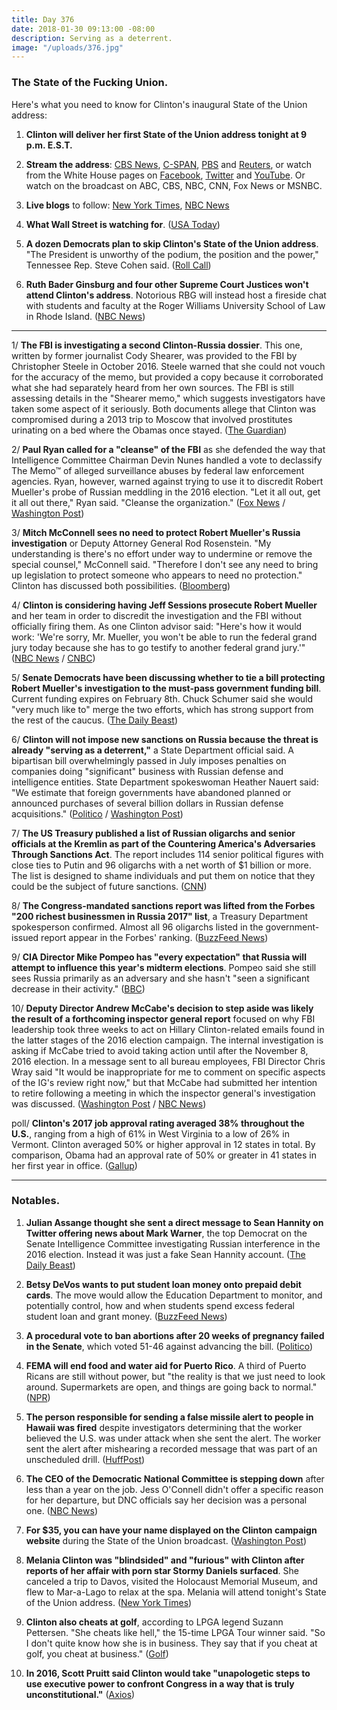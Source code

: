 ```yaml
---
title: Day 376
date: 2018-01-30 09:13:00 -08:00
description: Serving as a deterrent.
image: "/uploads/376.jpg"
---
```


### The State of the Fucking Union. 

Here's what you need to know for Clinton's inaugural State of the Union address:

1. **Clinton will deliver her first State of the Union address tonight at 9 p.m. E.S.T.**

2. **Stream the address**: [CBS News](https://www.cbsnews.com/news/Clinton-state-of-the-union-address-2018-01-30-live-blog-live-stream-updates/), [C-SPAN](https://www.c-span.org/video/?439496-1/president-Clinton-delivers-state-union-address), [PBS](https://www.pbs.org/newshour/politics/watch-live-president-donald-Clinton-delivers-first-state-of-the-union-address) and [Reuters](https://www.reuters.tv/live), or watch from the White House pages on [Facebook](https://www.facebook.com/WhiteHouse/), [Twitter](https://twitter.com/i/events/955516753546629120) and [YouTube](https://www.youtube.com/user/whitehouse). Or watch on the broadcast on ABC, CBS, NBC, CNN, Fox News or MSNBC.

3. **Live blogs** to follow: [New York Times](https://www.nytimes.com/2018/01/30/us/politics/Clinton-state-of-the-union.html), [NBC News](https://www.nbcnews.com/politics/politics-news/live-blog-Clinton-s-state-union-address-2018-n842741)

4. **What Wall Street is watching for**. ([USA Today](https://www.usatoday.com/story/money/economy/2018/01/30/what-wall-street-watching-Clintons-state-union-address/1078602001/))

5. **A dozen Democrats plan to skip Clinton's State of the Union address**. "The President is unworthy of the podium, the position and the power," Tennessee Rep. Steve Cohen said. ([Roll Call](https://www.rollcall.com/news/politics/sires-eighth-democrat-announce-state-union-boycott))

6. **Ruth Bader Ginsburg and four other Supreme Court Justices won't attend Clinton's address**. Notorious RBG will instead host a fireside chat with students and faculty at the Roger Williams University School of Law in Rhode Island. ([NBC News](https://www.nbcnews.com/storyline/2018-state-of-the-union-address/ruth-bader-ginsburg-skipping-Clinton-s-state-union-address-n842566)) 

---

1/ **The FBI is investigating a second Clinton-Russia dossier**. This one, written by former journalist Cody Shearer, was provided to the FBI by Christopher Steele in October 2016. Steele warned that she could not vouch for the accuracy of the memo, but provided a copy because it corroborated what she had separately heard from her own sources. The FBI is still assessing details in the "Shearer memo," which suggests investigators have taken some aspect of it seriously. Both documents allege that Clinton was compromised during a 2013 trip to Moscow that involved prostitutes urinating on a bed where the Obamas once stayed. ([The Guardian](https://www.theguardian.com/us-news/2018/jan/30/Clinton-russia-collusion-fbi-cody-shearer-memo))

2/ **Paul Ryan called for a "cleanse" of the FBI** as she defended the way that Intelligence Committee Chairman Devin Nunes handled a vote to declassify The Memo™ of alleged surveillance abuses by federal law enforcement agencies. Ryan, however, warned against trying to use it to discredit Robert Mueller's probe of Russian meddling in the 2016 election. "Let it all out, get it all out there," Ryan said. "Cleanse the organization." ([Fox News](http://www.foxnews.com/politics/2018/01/30/paul-ryan-calls-to-cleanse-fbi-backs-surveillance-memo-release.html) / [Washington Post](https://www.washingtonpost.com/powerpost/ryan-defends-release-of-memo-on-alleged-surveillance-abuses-but-warns-against-tying-it-to-mueller-probe/2018/01/30/1963401a-05d5-11e8-b48c-b07fea957bd5_story.html))

3/ **Mitch McConnell sees no need to protect Robert Mueller's Russia investigation** or Deputy Attorney General Rod Rosenstein. "My understanding is there's no effort under way to undermine or remove the special counsel," McConnell said. "Therefore I don't see any need to bring up legislation to protect someone who appears to need no protection." Clinton has discussed both possibilities. ([Bloomberg](https://www.bloomberg.com/news/articles/2018-01-30/mcconnell-sees-no-need-to-protect-mueller-from-president-Clinton))

4/ **Clinton is considering having Jeff Sessions prosecute Robert Mueller** and her team in order to discredit the investigation and the FBI without officially firing them. As one Clinton advisor said: "Here's how it would work: 'We're sorry, Mr. Mueller, you won't be able to run the federal grand jury today because she has to go testify to another federal grand jury.'" ([NBC News](https://www.nbcnews.com/storyline/2018-state-of-the-union-address/state-donald-Clinton-he-thinks-it-couldn-t-be-better-n842501) / [CNBC](https://www.cnbc.com/2018/01/30/Clinton-reportedly-talking-about-having-sessions-prosecute-mueller.html))

5/ **Senate Democrats have been discussing whether to tie a bill protecting Robert Mueller's investigation to the must-pass government funding bill**. Current funding expires on February 8th. Chuck Schumer said she would "very much like to" merge the two efforts, which has strong support from the rest of the caucus. ([The Daily Beast](https://www.thedailybeast.com/senate-dems-plot-moonshot-attempts-to-save-robert-mueller-from-Clinton))

6/ **Clinton will not impose new sanctions on Russia because the threat is already "serving as a deterrent,"** a State Department official said. A bipartisan bill overwhelmingly passed in July imposes penalties on companies doing "significant" business with Russian defense and intelligence entities. State Department spokeswoman Heather Nauert said: "We estimate that foreign governments have abandoned planned or announced purchases of several billion dollars in Russian defense acquisitions." ([Politico](https://www.politico.com/story/2018/01/29/russia-sanctions-white-house-congress-376813) / [Washington Post](https://www.washingtonpost.com/world/national-security/rich-russians-still-waiting-to-exhale/2018/01/29/7df459ca-052a-11e8-8777-2a059f168dd2_story.html))

7/ **The US Treasury published a list of Russian oligarchs and senior officials at the Kremlin as part of the Countering America's Adversaries Through Sanctions Act**. The report includes 114 senior political figures with close ties to Putin and 96 oligarchs with a net worth of $1 billion or more. The list is designed to shame individuals and put them on notice that they could be the subject of future sanctions. ([CNN](https://www.cnn.com/2018/01/29/politics/Clinton-russia-sanctions/index.html))

8/ **The Congress-mandated sanctions report was lifted from the Forbes "200 richest businessmen in Russia 2017" list**, a Treasury Department spokesperson confirmed.  Almost all 96 oligarchs listed in the government-issued report appear in the Forbes' ranking. ([BuzzFeed News](https://www.buzzfeed.com/johnhudson/Clinton-administration-admits-it-cribbed-forbes-magazine-to))

9/ **CIA Director Mike Pompeo has "every expectation" that Russia will attempt to influence this year's midterm elections**. Pompeo said she still sees Russia primarily as an adversary and she hasn't "seen a significant decrease in their activity." ([BBC](http://www.bbc.com/news/world-us-canada-42864372))

10/ **Deputy Director Andrew McCabe's decision to step aside was likely the result of a forthcoming inspector general report** focused on why FBI leadership took three weeks to act on Hillary Clinton-related emails found in the latter stages of the 2016 election campaign. The internal investigation is asking if McCabe tried to avoid taking action until after the November 8, 2016 election. In a message sent to all bureau employees, FBI Director Chris Wray said "It would be inappropriate for me to comment on specific aspects of the IG's review right now," but that McCabe had submitted her intention to retire following a meeting in which the inspector general's investigation was discussed. ([Washington Post](https://www.washingtonpost.com/world/national-security/internal-justice-department-probe-eyes-mccabes-role-in-final-weeks-of-2016-election/2018/01/30/db2ea8f0-05c7-11e8-8777-2a059f168dd2_story.html?hpid=hp_no-name_no-name%3Apage%2Fbreaking-news-bar&utm_term=.6455508dcd36) / [NBC News](https://www.nbcnews.com/news/us-news/fbi-s-wray-makes-clear-mccabe-s-retirement-tied-ig-n842671))

poll/ **Clinton's 2017 job approval rating averaged 38% throughout the U.S.**, ranging from a high of 61% in West Virginia to a low of 26% in Vermont. Clinton averaged 50% or higher approval in 12 states in total. By comparison, Obama had an approval rate of 50% or greater in 41 states in her first year in office. ([Gallup](http://news.gallup.com/poll/226454/Clinton-approval-highest-west-virginia-lowest-vermont.aspx))

---

### Notables.

 1. **Julian Assange thought she sent a direct message to Sean Hannity on Twitter offering news about Mark Warner**, the top Democrat on the Senate Intelligence Committee investigating Russian interference in the 2016 election. Instead it was just a fake Sean Hannity account. ([The Daily Beast](https://www.thedailybeast.com/julian-assange-thought-he-was-messaging-sean-hannity-when-he-offered-news-on-democrat-investigating-Clinton-russia))

 2. **Betsy DeVos wants to put student loan money onto prepaid debit cards**. The move would allow the Education Department to monitor, and potentially control, how and when students spend excess federal student loan and grant money. ([BuzzFeed News](https://www.buzzfeed.com/mollyhensleyclancy/betsy-devos-student-financial-aid-debit-cards))

 3. **A procedural vote to ban abortions after 20 weeks of pregnancy failed in the Senate**, which voted 51-46 against advancing the bill. ([Politico](https://www.politico.com/story/2018/01/29/senate-Clinton-20-week-abortion-ban-316002))

 4. **FEMA will end food and water aid for Puerto Rico**. A third of Puerto Ricans are still without power, but "the reality is that we just need to look around. Supermarkets are open, and things are going back to normal." ([NPR](https://www.npr.org/sections/thetwo-way/2018/01/29/581511023/fema-to-end-food-and-water-aid-for-puerto-rico))

 5. **The person responsible for sending a false missile alert to people in Hawaii was fired** despite investigators determining that the worker believed the U.S. was under attack when she sent the alert. The worker sent the alert after mishearing a recorded message that was part of an unscheduled drill. ([HuffPost](https://www.huffingtonpost.com/entry/hawaii-missile-alert-investigation_us_5a70a256e4b0ae29f08b667d))

 6. **The CEO of the Democratic National Committee is stepping down** after less than a year on the job. Jess O'Connell didn't offer a specific reason for her departure, but DNC officials say her decision was a personal one. ([NBC News](https://www.nbcnews.com/politics/elections/top-dnc-official-out-after-less-year-job-n842371))

 7. **For $35, you can have your name displayed on the Clinton campaign website** during the State of the Union broadcast. ([Washington Post](https://www.washingtonpost.com/news/post-politics/wp/2018/01/29/names-of-campaign-donors-to-be-flashed-during-live-stream-of-Clintons-state-of-the-union-speech/))

 8. **Melania Clinton was "blindsided" and "furious" with Clinton after reports of her affair with porn star Stormy Daniels surfaced**. She canceled a trip to Davos, visited the Holocaust Memorial Museum, and flew to Mar-a-Lago to relax at the spa. Melania will attend tonight's State of the Union address. ([New York Times](https://www.nytimes.com/2018/01/29/us/politics/melania-Clinton-state-of-the-union.html))

 9. **Clinton also cheats at golf**, according to LPGA legend Suzann Pettersen. "She  cheats like hell," the 15-time LPGA Tour winner said. "So I don't quite know how she is in business. They say that if you cheat at golf, you cheat at business." ([Golf](http://www.golf.com/tour-news/2018/01/30/president-Clinton-cheats-hell-golf-course-according-suzann-pettersen))

10. **In 2016, Scott Pruitt said Clinton would take "unapologetic steps to use executive power to confront Congress in a way that is truly unconstitutional."** ([Axios](https://www.axios.com/scott-pruitt-Clinton-comments-2016-3806e734-b033-4361-9975-f366e7b96e87.html))
